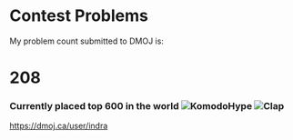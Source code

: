 # Contest Problems 
   
My problem count submitted to DMOJ is:
# 208
### Currently placed top 600 in the world  ![KomodoHype](https://static-cdn.jtvnw.net/jtv_user_pictures/83671d65-e64a-42f5-8d44-55bfab2fab66-profile_image-300x300.png&s=200) ![Clap](https://cdn.betterttv.net/emote/55b6f480e66682f576dd94f5/1x)
https://dmoj.ca/user/indra <br />
